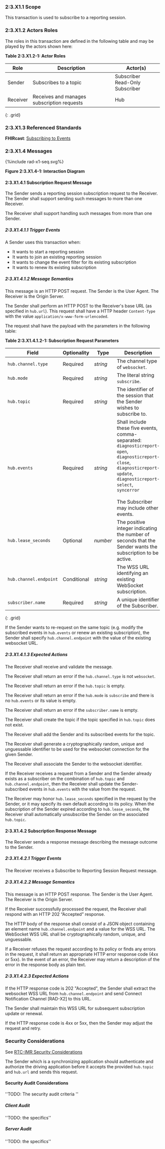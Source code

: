 ### 2:3.X1.1 Scope

This transaction is used to subscribe to a reporting session.

### 2:3.X1.2 Actors Roles

The roles in this transaction are defined in the following table and may be played by the actors shown here:

**Table 2:3.X1.2-1: Actor Roles**

| Role | Description | Actor(s) |
|------|-------------|----------|
| Sender | Subscribes to a topic | Subscriber<br>Read-Only Subscriber |
| Receiver | Receives and manages subscription requests | Hub |
{: .grid}

### 2:3.X1.3 Referenced Standards

**FHIRcast**: [Subscribing to Events](https://build.fhir.org/ig/HL7/fhircast-docs/2-4-Subscribing.html)

### 2:3.X1.4 Messages

<div>
{%include rad-x1-seq.svg%}
</div>

<div style="clear: left"/>

**Figure 2:3.X1.4-1: Interaction Diagram**

#### 2:3.X1.4.1 Subscription Request Message

The Sender sends a reporting session subscription request to the Receiver. The Sender shall support sending such messages to more than one Receiver.

The Receiver shall support handling such messages from more than one Sender. 

##### 2:3.X1.4.1.1 Trigger Events

A Sender uses this transaction when:
- It wants to start a reporting session
- It wants to join an existing reporting session
- It wants to change the event filter for its existing subscription
- It wants to renew its existing subscription

##### 2:3.X1.4.1.2 Message Semantics

This message is an HTTP POST request. The Sender is the User Agent. The Receiver is the Origin Server.

The Sender shall perform an HTTP POST to the Receiver's base URL (as specified in `hub.url`). This request shall have a HTTP header `Content-Type` with the value `application/x-www-form-urlencoded`.

The request shall have the payload with the parameters in the following table:

**Table 2:3.X1.4.1.2-1: Subscription Request Parameters**

| Field                 | Optionality | Type     | Description |
| ----------------------| ----------- | -------- | ------------|
|`hub.channel.type`     | Required    | *string* | The channel type of `websocket`.|
|`hub.mode`             | Required    | *string* | The literal string `subscribe`.|
|`hub.topic`            | Required    | *string* | The identifier of the session that the Sender wishes to subscribe to.| 
|`hub.events`           | Required    | *string* | Shall include these five events, comma-separated: <br>`diagnosticreport-open`,<br>`diagnosticreport-close`,<br>`diagnosticreport-update`, <br>`diagnosticreport-select`,<br>`syncerror`<br><br>The Subscriber may include other events.|
|`hub.lease_seconds`    | Optional    | *number* | The positive integer indicating the number of seconds that the Sender wants the subscription to be active. |
|`hub.channel.endpoint` | Conditional | *string* | The WSS URL identifying an existing WebSocket subscription.|
|`subscriber.name`      | Required    | *string* | A unique identifier of the Subscriber.|
{: .grid}

If the Sender wants to re-request on the same topic (e.g. modify the subscribed events in `hub.events` or renew an existing subscription), the Sender shall specify `hub.channel.endpoint` with the value of the existing websocket URL.

##### 2:3.X1.4.1.3 Expected Actions

The Receiver shall receive and validate the message.

The Receiver shall return an error if the `hub.channel.type` is not `websocket`.

The Receiver shall return an error if the `hub.topic` is empty.

The Receiver shall return an error if the `hub.mode` is `subscribe` and there is no `hub.events` or its value is empty.

The Receiver shall return an error if the `subscriber.name` is empty.

The Receiver shall create the topic if the topic specified in `hub.topic` does not exist.

The Receiver shall add the Sender and its subscribed events for the topic.

The Receiver shall generate a cryptographically random, unique and unguessable identifier to be used for the websocket connection for the given Sender.

The Receiver shall associate the Sender to the websocket identifier.

If the Receiver receives a request from a Sender and the Sender already exists as a subscriber on the combination of `hub.topic` and `hub.channel.endpoint`, then the Receiver shall update the Sender-subscribed events in `hub.events` with the value from the request.

The Receiver may honor `hub.lease_seconds` specified in the request by the Sender, or it may specify its own default according to its policy.  When the subscription of the Sender expired according to `hub.lease_seconds`, the Receiver shall automatically unsubscribe the Sender on the associated `hub.topic`.

#### 2:3.X1.4.2 Subscription Response Message

The Receiver sends a response message describing the message outcome to the Sender.

##### 2:3.X1.4.2.1 Trigger Events

The Receiver receives a Subscribe to Reporting Session Request message.

##### 2:3.X1.4.2.2 Message Semantics

This message is an HTTP POST response. The Sender is the User Agent. The Receiver is the Origin Server.

If the Receiver successfully processed the request, the Receiver shall respond with an HTTP 202 “Accepted” response.

The HTTP body of the response shall consist of a JSON object containing an element name `hub.channel.endpoint` and a value for the WSS URL. The WebSocket WSS URL shall be cryptographically random, unique, and unguessable. 

If a Receiver refuses the request according to its policy or finds any errors in the request, it shall return an appropriate HTTP error response code (4xx or 5xx). In the event of an error, the Receiver may return a description of the error in the response body as plain text.

##### 2:3.X1.4.2.3 Expected Actions

If the HTTP response code is 202 "Accepted", the Sender shall extract the websocket WSS URL from `hub.channel.endpoint` and send Connect Notification Channel [RAD-X2] to this URL.

The Sender shall maintain this WSS URL for subsequent subscription update or renewal.

If the HTTP response code is 4xx or 5xx, then the Sender may adjust the request and retry.

### Security Considerations

See [RTC-IMR Security Considerations](volume-1.html#1xx5-rtc-imr-security-considerations)

The Sender which is a synchronizing application should authenticate and authorize the driving application before it accepts the provided `hub.topic` and `hub.url` and sends this request.

#### Security Audit Considerations

''TODO: The security audit criteria ''

##### Client Audit 

''TODO: the specifics''

##### Server Audit 

''TODO: the specifics''
